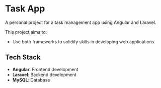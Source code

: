 # Task App

A personal project for a task management app using Angular and Laravel.

This project aims to:
- Use both frameworks to solidify skills in developing web applications.

## Tech Stack
- **Angular**: Frontend development  
- **Laravel**: Backend development  
- **MySQL**: Database
